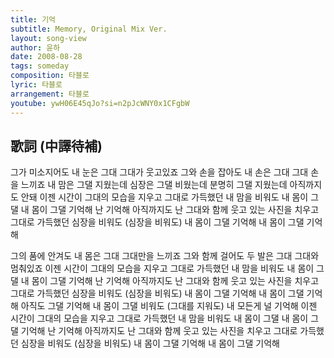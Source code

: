 ```yaml
---
title: 기억
subtitle: Memory, Original Mix Ver.
layout: song-view
author: 윤하
date: 2008-08-28
tags: someday
composition: 타블로
lyric: 타블로
arrangement: 타블로
youtube: ywH06E45qJo?si=n2pJcWNY0x1CFgbW
---
```


## 歌詞 (中譯待補)

그가 미소지어도
내 눈은 그대 그대가 웃고있죠
그와 손을 잡아도
내 손은 그대 그대 손을 느끼죠
내 맘은 그댈 지웠는데
심장은 그댈 비웠는데
분명히 그댈 지웠는데 아직까지도 안돼
이젠 시간이 그대의 모습을 지우고
그대로 가득했던 내 맘을 비워도
내 몸이 그댈 내 몸이 그댈 기억해
난 기억해 아직까지도 난 그대와
함께 웃고 있는 사진을 치우고
그대로 가득했던 심장을 비워도 (심장을 비워도)
내 몸이 그댈 기억해 내 몸이 그댈 기억해

그의 품에 안겨도 내 몸은 그대 그대만을 느끼죠
그와 함께 걸어도 두 발은 그대 그대와 멈춰있죠
이젠 시간이 그대의 모습을 지우고
그대로 가득했던 내 맘을 비워도
내 몸이 그댈 내 몸이 그댈 기억해
난 기억해 아직까지도 난 그대와
함께 웃고 있는 사진을 치우고
그대로 가득했던 심장을 비워도 (심장을 비워도)
내 몸이 그댈 기억해 내 몸이 그댈 기억해
아직도 그댈 기억해 내 몸이 그댈 비워도 (그대를 지워도)
내 모든게 널 기억해
이젠 시간이 그대의 모습을 지우고
그대로 가득했던 내 맘을 비워도
내 몸이 그댈 내 몸이 그댈 기억해
난 기억해 아직까지도 난 그대와
함께 웃고 있는 사진을 치우고
그대로 가득했던 심장을 비워도 (심장을 비워도)
내 몸이 그댈 기억해 내 몸이 그댈 기억해
